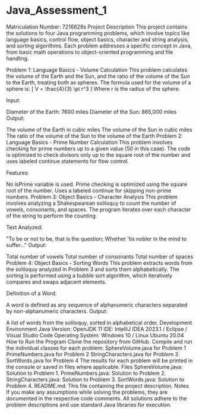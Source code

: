 # Java_Assessment_1
Matriculation Number: 7216629s
Project Description
This project contains the solutions to four Java programming problems, which involve topics like language basics, control flow, object basics, character and string analysis, and sorting algorithms. Each problem addresses a specific concept in Java, from basic math operations to object-oriented programming and file handling.

Problem 1: Language Basics - Volume Calculation
This problem calculates the volume of the Earth and the Sun, and the ratio of the volume of the Sun to the Earth, treating both as spheres. The formula used for the volume of a sphere is: [ V = \frac{4}{3} \pi r^3 ] Where r is the radius of the sphere.

Input:

Diameter of the Earth: 7600 miles
Diameter of the Sun: 865,000 miles
Output:

The volume of the Earth in cubic miles
The volume of the Sun in cubic miles
The ratio of the volume of the Sun to the volume of the Earth
Problem 2: Language Basics - Prime Number Calculation
This problem involves checking for prime numbers up to a given value (50 in this case). The code is optimized to check divisors only up to the square root of the number and uses labeled continue statements for flow control.

Features:

No isPrime variable is used.
Prime checking is optimized using the square root of the number.
Uses a labeled continue for skipping non-prime numbers.
Problem 3: Object Basics - Character Analysis
This problem involves analyzing a Shakespearean soliloquy to count the number of vowels, consonants, and spaces. The program iterates over each character of the string to perform the counting.

Text Analyzed:

"To be or not to be, that is the question; Whether 'tis nobler in the mind to suffer..."
Output:

Total number of vowels
Total number of consonants
Total number of spaces
Problem 4: Object Basics - Sorting Words
This problem extracts words from the soliloquy analyzed in Problem 3 and sorts them alphabetically. The sorting is performed using a bubble sort algorithm, which iteratively compares and swaps adjacent elements.

Definition of a Word:

A word is defined as any sequence of alphanumeric characters separated by non-alphanumeric characters.
Output:

A list of words from the soliloquy, sorted in alphabetical order.
Development Environment
Java Version: OpenJDK 11
IDE: IntelliJ IDEA 2023.1 / Eclipse / Visual Studio Code
Operating System: Windows 10 / Linux Ubuntu 20.04
How to Run the Program
Clone the repository from GitHub.
Compile and run the individual classes for each problem:
SphereVolume.java for Problem 1
PrimeNumbers.java for Problem 2
StringCharacters.java for Problem 3
SortWords.java for Problem 4
The results for each problem will be printed in the console or saved in files where applicable.
Files
SphereVolume.java: Solution to Problem 1.
PrimeNumbers.java: Solution to Problem 2.
StringCharacters.java: Solution to Problem 3.
SortWords.java: Solution to Problem 4.
README.md: This file containing the project description.
Notes
If you make any assumptions while solving the problems, they are documented in the respective code comments. All solutions adhere to the problem descriptions and use standard Java libraries for execution.
